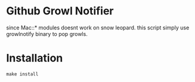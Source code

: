 

Github Growl Notifier
=====================

since Mac::\* modules doesnt work on snow leopard.
this script simply use growlnotify binary to pop growls.

Installation
=====================

    make install

